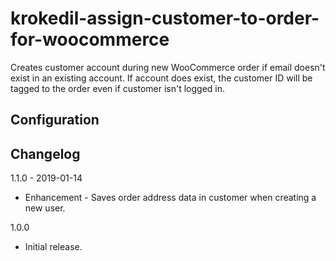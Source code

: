 # krokedil-assign-customer-to-order-for-woocommerce
Creates customer account during new WooCommerce order if email doesn't exist in an existing account. If account does exist, the customer ID will be tagged to the order even if customer isn't logged in.

## Configuration

## Changelog
1.1.0 			- 2019-01-14
* Enhancement	- Saves order address data in customer when creating a new user.

1.0.0 
* Initial release.

